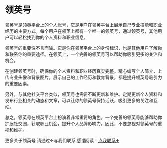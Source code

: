 # 领英号

领英号是领英平台上的个人账号，它是用户在领英平台上展示自己专业技能和职业经历的主要方式。每个用户在领英上都有一个唯一的领英号，通过领英号，其他用户可以轻松找到你的个人资料和职业信息。

领英号的重要性不言而喻。它是你在领英平台上的身份标识，也是其他用户了解你和联系你的重要途径。在领英上，一个完善的领英号可以帮助你吸引更多的关注和机会。

在创建领英号时，确保你的个人资料和职业经历真实完整。精心编写个人简介，上传专业头像和背景图片，展示自己的工作经历和教育背景，都是提升领英号吸引力的重要因素。

另外，与其他社交平台类似，领英号也需要不断更新和维护。定期更新个人资料和发布行业相关的动态和文章，可以让你的领英号保持活跃，吸引更多的关注和互动。

总之，领英号在领英平台上扮演着非常重要的角色。一个完善的领英号能够帮助你扩展社交圈，获取职业机会，提升个人品牌影响力。因此，不要忽视对领英号的重视和维护。

更多关于领英号 请通过✈与我们联系,感谢阅读！[点我联系✈](https://pc.G208.com)